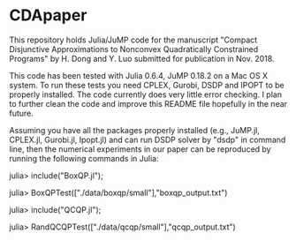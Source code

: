 # CDApaper
This repository holds Julia/JuMP code for the manuscript "Compact Disjunctive Approximations to Nonconvex Quadratically Constrained Programs" by H. Dong and Y. Luo 
submitted for publication in Nov. 2018.

This code has been tested with Julia 0.6.4, JuMP 0.18.2 on a Mac OS X system. To run these tests you need CPLEX, Gurobi, DSDP and 
IPOPT to be properly installed. The code currently does very little error checking. I plan to further clean the code and improve this 
README file hopefully in the near future.  

Assuming you have all the packages properly installed (e.g., JuMP.jl, CPLEX.jl, Gurobi.jl, Ipopt.jl) and can run DSDP solver by "dsdp" 
in command line, then the numerical experiments in our paper can be reproduced by running the following commands in Julia:

julia> include("BoxQP.jl");

julia> BoxQPTest(["./data/boxqp/small"],"boxqp\_output.txt")

julia> include("QCQP.jl"); 

julia> RandQCQPTest(["./data/qcqp/small"],"qcqp\_output.txt")

